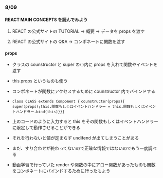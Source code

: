 ### 8/09

#### REACT MAIN CONCEPTS を読んでみよう

1. REACT の公式サイトの TUTORIAL → 概要 → データを props を渡す

2. REACT の公式サイトの Q&A → コンポネートに関数を渡す

#### props

- クラスの counstructor と super の`()`内に props を入れて関数やイベントを渡す

- this.props というものも使う

- コンポネートが関数にアクセスするために counstructor 内でバインドする

- `class CLASS extends Component {`
  `counstructor(props){`
  `super(props);this.関数もしくはイベントハンドラー = this.関数もしくはイベントハンドラー.bind(this)}}}`

- 上のコードのように入力すると this をその関数もしくはイベントハンドラーに限定して動作させることができる

- それを行わないと値が定まらず undifend が出てしまうことがある

- まだ、すり合わせが終わってないので正確な情報ではないのでもう一度調べる

- 動画学習で行っていた render や関数の中にアロー関数があったものも関数をコンポネートにバインドするために行ったもよう
